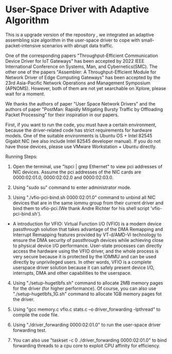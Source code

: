# User-Space Driver with Adaptive Algorithm
This is a upgrade version of the repository <User-Space Driver with Assembler>, we integrated an adaptive assembling size algorithm in the user-space driver to cope with small-packet-intensive scenarios with abrupt data traffic.

One of the corresponding papers "Throughput-Efficient Communication Device Driver for IoT Gateways" has been accepted by 2022 IEEE International Conference on Systems, Man, and Cybernetics(SMC). The other one of the papers "Assembler: A Throughput-Efficient Module for Network Driver of Edge Computing Gateways" has been accepted by the 23rd Asia-Pacific Network Operations and Management Symposium (APNOMS). However, both of them are not yet searchable on Xplore, please wait for a moment.

We thanks the authors of paper "User Space Network Drivers" and the authors of paper "PostMan: Rapidly Mitigating Bursty Traffic by Offloading Packet Processing" for their inspiration in our papers.

First, if you want to run the code, you must have a certain environment, because the driver-related code has strict requirements for hardware models. One of the suitable environments is Ubuntu OS + Intel 82545 Gigabit NIC (we also include Intel 82545 developer manual). If you do not have those devices, please use VMware Workstation + Ubuntu directly.

Running Steps:

1. Open the terminal, use "lspci | grep Ethernet" to view pci addresses of NIC devices. Assume the pci addresses of the NIC cards are 0000:02:01.0, 0000:02:02.0 and 0000:02:03.0.

2. Using "sudo su" command to enter administrator mode.

3. Using "./vfio-pci-bind.sh 0000:02:01.0" command to unbind all NIC devices that are in the same iommu group from their current driver and bind them to vfio-pci.(We thank Andre Richter for his shell script 'vfio-pci-bind.sh').

* A introduction for VFIO: Virtual Function I/O (VFIO) is a modern device passthrough solution that takes advantage of the DMA Remapping and Interrupt Remapping features provided by VT-d/AMD-Vi technology to ensure the DMA security of passthrough devices while achieving close to physical device I/O performance. User-state processes can directly access the hardware using the VFIO driver, and the whole process is very secure because it is protected by the IOMMU and can be used directly by unprivileged users. In other words, VFIO is a complete userspace driver solution because it can safely present device I/O, interrupts, DMA and other capabilities to the userspace.

4. Using "./setup-hugetlbfs.sh" command to allocate 2MB memory pages for the driver (for higher performance). Of course, you can also use "./setup-hugetlbfs_1G.sh" command to allocate 1GB memory pages fot the driver.

5. Using "gcc memory.c vfio.c stats.c –o driver_forwarding -lpthread" to compile the code file.

6. Using "./driver_forwarding 0000:02:01.0" to run the user-space driver forwarding test.

7. You can also use "taskset -c 0 ./driver_forwarding 0000:02:01.0" to bind forwarding threads to a cpu core to exploit CPU affinity for efficiency.
